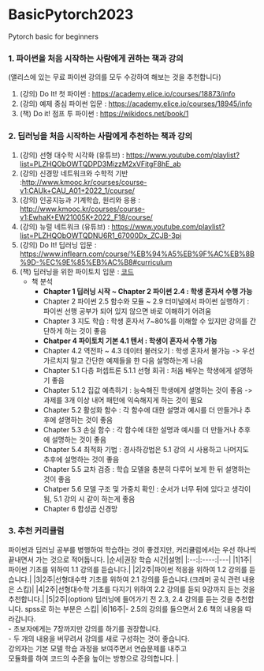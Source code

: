 # BasicPytorch2023
Pytorch basic for beginners
### 1. 파이썬을 처음 시작하는 사람에게 권하는 책과 강의 ###
(앨리스에 있는 무료 파이썬 강의를 모두 수강하여 해보는 것을 추천합니다)
1. (강의) Do It! 첫 파이썬 : https://academy.elice.io/courses/18873/info
2. (강의) 예제 중심 파이썬 입문 : https://academy.elice.io/courses/18945/info
3. (책) Do it! 점프 투 파이썬 : https://wikidocs.net/book/1
### 2. 딥러닝을 처음 시작하는 사람에게 추천하는 책과 강의 ###
1. (강의) 선형 대수학 시각화 (유튜브) : https://www.youtube.com/playlist?list=PLZHQObOWTQDPD3MizzM2xVFitgF8hE_ab
2. (강의) 신경망 네트워크와 수학적 기반  :http://www.kmooc.kr/courses/course-v1:CAUk+CAU_A01+2022_1/course/
3. (강의) 인공지능과 기계학습, 원리와 응용 : http://www.kmooc.kr/courses/course-v1:EwhaK+EW21005K+2022_F18/course/
4. (강의) 뉴럴 네트워크 (유튜브) : https://www.youtube.com/playlist?list=PLZHQObOWTQDNU6R1_67000Dx_ZCJB-3pi
5. (강의) Do It! 딥러닝 입문 : https://www.inflearn.com/course/%EB%94%A5%EB%9F%AC%EB%8B%9D-%EC%9E%85%EB%AC%B8#curriculum 
6. (책) 딥러닝을 위한 파이토치 입문 : [코드](https://www.youngjin.com/book/book_detail.asp?prod_cd=9788931465914&seq=7019&cate_cd=1&child_cate_cd=9&goPage=1&orderByCd=1&searchType=Y&keyword1=%B5%F6%B7%AF%B4%D7%C0%BB%20%C0%A7%C7%D1%20%C6%C4%C0%CC%C5%E4%C4%A1%20%C0%D4%B9%AE#nolink)
    - 책 분석 
        - **Chapter 1 딥러닝 시작 ~ Chapter 2 파이썬 2.4 : 학생 혼자서 수행 가능**
        - Chapter 2 파이썬 2.5 함수와 모듈 ~ 2.9 터미널에서 파이썬 실행하기 : 파이썬 선행 공부가 되어 있지 않으면 바로 이해하기 어려움
        - Chapter 3 지도 학습 : 학생 혼자서 7~80%를 이해할 수 있지만 강의를 간단하게 하는 것이 좋음 
        - **Chatper 4 파이토치 기본 4.1 텐서 : 학생이 혼자서 수행 가능**
        - Chapter 4.2 역전파 ~ 4.3 데이터 불러오기 : 학생 혼자서 불가능 -> 우선 가르치지 말고 간단한 예제들을 한 다음 설명하는게 나음   
        - Chapter 5.1 다층 퍼셉트론 5.1.1 선형 회귀 : 처음 배우는 학생에게 설명하기 좋음
        - Chapter 5.1.2 집값 예측하기 : 능숙해진 학생에게 설명하는 것이 좋음 -> 과제를 3개 이상 내어 패턴에 익숙해지게 하는 것이 필요
        - Chapter 5.2 활성화 함수 : 각 함수에 대한 설명과 예시를 더 만들거나 추후에 설명하는 것이 좋음 
        - Chapter 5.3 손실 함수 : 각 함수에 대한 설명과 예시를 더 만들거나 추후에 설명하는 것이 좋음 
        - Chapter 5.4 최적화 기법 : 경사하강법은 5.1 강의 시 사용하고 나머지도 추후에 설명하는 것이 좋음 
        - Chapter 5.5 교차 검증 : 학습 모델을 충분히 다루어 보게 한 뒤 설명하는 것이 좋음 
        - Chatper 5.6 모델 구조 및 가중치 확인 : 순서가 너무 뒤에 있다고 생각이 됨, 5.1 강의 시 같이 하는게 좋음 
        - Chapter 6 합성곱 신경망 

### 3. 추천 커리큘럼 ###
파이썬과 딥러닝 공부를 병행하여 학습하는 것이 좋겠지만, 커리큘럼에서는 우선 하나씩 끝내면서 가는 것으로 적어둡니다. 
|순서|권장 학습 시간|설명|
|:--:|:----:|---|
|1|1주|파이썬 기초를 위하여 1.1 강의를 듣습니다.|
|2|2주|파이썬 적응을 위하여 1.2 강의를 듣습니다.| 
|3|2주|선형대수학 기초를 위하여 2.1 강의를 듣습니다.(크래머 공식 관련 내용은 스킵)|
|4|2주|선형대수학 기초를 다지기 위하여 2.2 강의를 듣되 9강까지 듣는 것을 추천합니다.|
|5|2주|(option) 딥러닝에 들어가기 전 2.3, 2.4 강의를 듣는 것을 추천합니다. spss로 하는 부분은 스킵|
|6|16주|- 2.5의 강의를 들으면서 2.6 책의 내용을 따라갑니다. <br>- 초보자에게는 7장까지만 강의를 하기를 권장합니다. <br>- 두 개의 내용을 버무려서 강의를 새로 구성하는 것이 좋습니다. <br> 강의자는 기본 모델 학습 과정을 보여주면서 연습문제를 내주고 <br> 모듈화를 하여 코드의 수준을 높이는 방향으로 강의합니다. |
